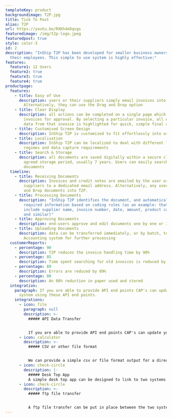 ```yaml
---
templateKey: product
backgroundimage: T2P.jpg
title: Tick To Post
alias: T2P
url: https://youtu.be/RXKh4eDqsgs
featuredimage: /img/t2p-logo.jpeg
featuredpost: true
style: color-3
id: 2
description: "InShip T2P has been developed for smaller business owners and
  their employees. This simple to use system is highly effective:"
features:
  feature1: 12 Users
  feature2: true
  feature3: true
  feature4: true
productpage:
  features:
    - title: Easy of Use
      description: users or their suppliers simply email invoices into the system.
        Alternatively, they can use the Drag and Drop option
    - title: Clear Display
      description: all actions can be completed on a single page which displays all
        invoices for approval. By selecting a particular invoice, all extracted
        data from that invoice is highlighted for quick, simple final approval
    - title: Customised Screen Design
      description: InShip T2P is customized to fit effortlessly into users’ current systems
    - title: Localisation
      description: InShip T2P can be localized to deal with different languages, tax
        regimes and data capture requirements
    - title: Search & Storage
      description: all documents are saved digitally within a secure cloud for an
        agreed storage period, usually 7 years. Users can easily search for past
        documents
  timeline:
    - title: Receiving Documents
      description: Invoices and credit notes are emailed by the user or their
        suppliers to a dedicated email address. Alternatively, any user can Drag
        and Drop documents into T2P.
    - title: Processing Documents
      description: "InShip T2P identifies the document, and automatically captures the
        required information based on coding rules (as an example: that data can
        include supplier name, invoice number, date, amount, product categories
        and similar)"
    - title: Approving Documents
      description: end-users approve and edit documents one by one or in bulk
    - title: Uploading Documents
      description: data can be transferred immediately, or by batch, to your ERP /
        Accounting system for further processing
  customerReports:
    - percentage: 90
      description: T2P reduces the invoice handling time by 90%
    - percentage: 85
      description: Time spent searching for old invoices is reduced by 85%
    - percentage: 89
      description: Errors are reduced by 89%
    - percentage: 80
      description: An 80% reduction in paper used and stored
  integration:
    paragraph: If you are able to provide API end points CAP's can update your
      system using these API end points.
    integrations:
      - icon: file
        paragraph: null
        description: >-
          ##### API Data Transfer 


          If you are able to provide API end points CAP's can update your system using these API end points.
      - icon: calculator
        description: >-
          ##### CSV or other file format 


          We can provide a simple csv or file format output for a direct file import.
      - icon: check-circle
        description: |-
          ##### Desk Top App 
          A simple desk top app can be designed to link to two systems.
      - icon: check-circle
        description: >-
          ##### ftp file transfer 


          A ftp file transfer can be put in place between the two system for periodic file transfer.
---
```

